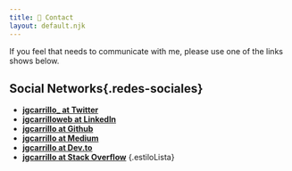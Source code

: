 ```yaml
---
title: 👴 Contact
layout: default.njk
---
```


If you feel that needs to communicate with me, please use one of the links shows below.

## Social Networks{.redes-sociales}

- **[jgcarrillo\_ at Twitter](https://twitter.com/jgcarrillo_)**
- **[jgcarrilloweb at LinkedIn](https://es.linkedin.com/in/jgcarrilloweb)**
- **[jgcarrillo at Github](https://github.com/jgcarrillo)**
- **[jgcarrillo at Medium](https://medium.com/@jgcarrillo)**
- **[jgcarrillo at Dev.to](https://dev.to/jgcarrillo)**
- **[jgcarrillo at Stack Overflow](https://stackoverflow.com/users/18326020/jgcarrillo)**
  {.estiloLista}
